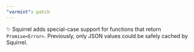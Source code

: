 ```yaml
---
"varmint": patch
---
```


✨ Squirrel adds special-case support for functions that return `Promise<Error>`. Previously, only JSON values could be safely cached by Squirrel.
